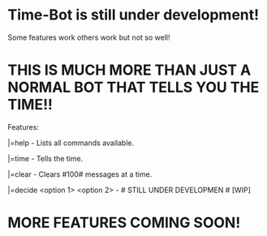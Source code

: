 # Time-Bot is still under development!
Some features work others work but not so well!

# THIS IS MUCH MORE THAN JUST A NORMAL BOT THAT TELLS YOU THE TIME!!
Features:

|=help - Lists all commands available.

|=time - Tells the time.

|=clear - Clears #100# messages at a time.

|=decide <option 1> <option 2> - # STILL UNDER DEVELOPMEN # [WIP]
# MORE FEATURES COMING SOON!

